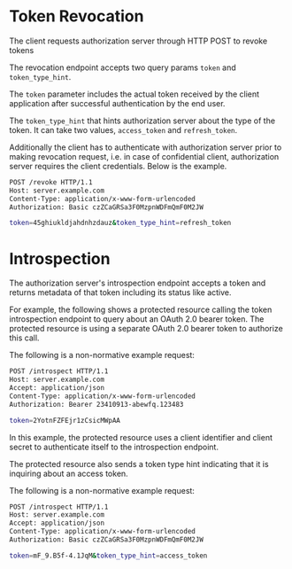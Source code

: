 # Token Revocation

The client requests authorization server through HTTP POST to revoke tokens

The revocation endpoint accepts two query params `token` and `token_type_hint`. 

The `token` parameter includes the actual token received by the client application after successful authentication by the end user. 

The `token_type_hint` that hints authorization server about the type of the token. It can take two values, `access_token` and `refresh_token`.

Additionally the client has to authenticate with authorization server prior to making revocation request, i.e. in case of confidential client, authorization server requires the client credentials. Below is the example.

```sh
POST /revoke HTTP/1.1
Host: server.example.com
Content-Type: application/x-www-form-urlencoded
Authorization: Basic czZCaGRSa3F0MzpnWDFmQmF0M2JW

token=45ghiukldjahdnhzdauz&token_type_hint=refresh_token
```

# Introspection 

The authorization server's introspection endpoint accepts a token and returns metadata of that token including its status like active.


For example, the following shows a protected resource calling the token introspection endpoint to query about an OAuth 2.0 bearer token.  The protected resource is using a separate OAuth 2.0 bearer token to authorize this call.

The following is a non-normative example request:

```sh
POST /introspect HTTP/1.1
Host: server.example.com
Accept: application/json
Content-Type: application/x-www-form-urlencoded
Authorization: Bearer 23410913-abewfq.123483

token=2YotnFZFEjr1zCsicMWpAA
```

In this example, the protected resource uses a client identifier and client secret to authenticate itself to the introspection endpoint.

The protected resource also sends a token type hint indicating that it is inquiring about an access token.

The following is a non-normative example request:

```sh
POST /introspect HTTP/1.1
Host: server.example.com
Accept: application/json
Content-Type: application/x-www-form-urlencoded
Authorization: Basic czZCaGRSa3F0MzpnWDFmQmF0M2JW 

token=mF_9.B5f-4.1JqM&token_type_hint=access_token
```